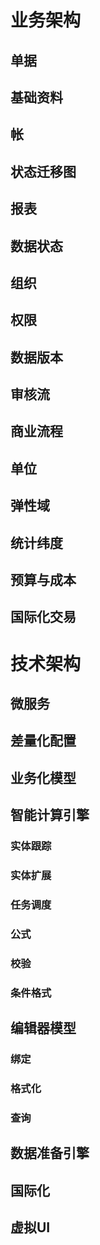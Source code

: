 # 业务架构
## 单据
## 基础资料
## 帐
## 状态迁移图
## 报表
## 数据状态
## 组织
## 权限
## 数据版本
## 审核流
## 商业流程
## 单位
## 弹性域
## 统计纬度
## 预算与成本
## 国际化交易

# 技术架构
## 微服务
## 差量化配置
## 业务化模型
## 智能计算引擎
### 实体跟踪
### 实体扩展
### 任务调度
### 公式
### 校验
### 条件格式
## 编辑器模型
### 绑定
### 格式化
### 查询
### 
## 数据准备引擎
## 国际化
## 虚拟UI
  

  
